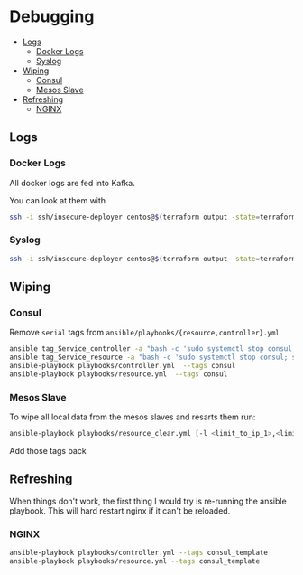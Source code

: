 # Debugging

<!-- use MarkdownTOC package in sublime text to update automatically on save -->
<!-- MarkdownTOC depth=5 autolink=true bracket=round -->

- [Logs](#logs)
  - [Docker Logs](#docker-logs)
  - [Syslog](#syslog)
- [Wiping](#wiping)
  - [Consul](#consul)
  - [Mesos Slave](#mesos-slave)
- [Refreshing](#refreshing)
  - [NGINX](#nginx)

<!-- /MarkdownTOC -->

## Logs

### Docker Logs

All docker logs are fed into Kafka.

You can look at them with

```bash
ssh -i ssh/insecure-deployer centos@$(terraform output -state=terraform/terraform.tfstate kafka.ip) "kafka-console-consumer --zookeeper $(terraform output -state=terraform/terraform.tfstate controller.ip):2181 --t docker-logs"
```

### Syslog

```bash
ssh -i ssh/insecure-deployer centos@$(terraform output -state=terraform/terraform.tfstate kafka.ip) "kafka-console-consumer --zookeeper $(terraform output -state=terraform/terraform.tfstate controller.ip):2181 --topic syslog"
```


## Wiping

### Consul

Remove `serial` tags from `ansible/playbooks/{resource,controller}.yml`

```bash
ansible tag_Service_controller -a "bash -c 'sudo systemctl stop consul; sudo rm -rf /var/lib/consul'"
ansible tag_Service_resource -a "bash -c 'sudo systemctl stop consul; sudo rm -rf /var/lib/consul'"
ansible-playbook playbooks/controller.yml  --tags consul
ansible-playbook playbooks/resource.yml  --tags consul
```

### Mesos Slave

To wipe all local data from the mesos slaves and resarts them run:

```bash
ansible-playbook playbooks/resource_clear.yml [-l <limit_to_ip_1>,<limit_to_ip_2>```
```

Add those tags back


## Refreshing

When things don't work, the first thing I would try is re-running the ansible
playbook. This will hard restart nginx if it can't be reloaded.

### NGINX

```bash
ansible-playbook playbooks/controller.yml --tags consul_template
ansible-playbook playbooks/resource.yml --tags consul_template
```

